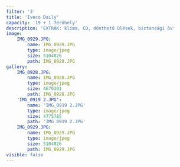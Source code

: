 ```yaml
---
filter: '3'
title: 'Iveco Daily'
capacity: '19 + 1 férőhely'
description: 'EXTRÁK: klíma, CD, dönthető ülések, biztonsági öv'
image:
    IMG_0929.JPG:
        name: IMG_0929.JPG
        type: image/jpeg
        size: 5104826
        path: IMG_0929.JPG
gallery:
    IMG_0928.JPG:
        name: IMG_0928.JPG
        type: image/jpeg
        size: 4670301
        path: IMG_0928.JPG
    'IMG_0919 2.JPG':
        name: 'IMG_0919 2.JPG'
        type: image/jpeg
        size: 4775785
        path: 'IMG_0919 2.JPG'
    IMG_0929.JPG:
        name: IMG_0929.JPG
        type: image/jpeg
        size: 5104826
        path: IMG_0929.JPG
visible: false
---
```


